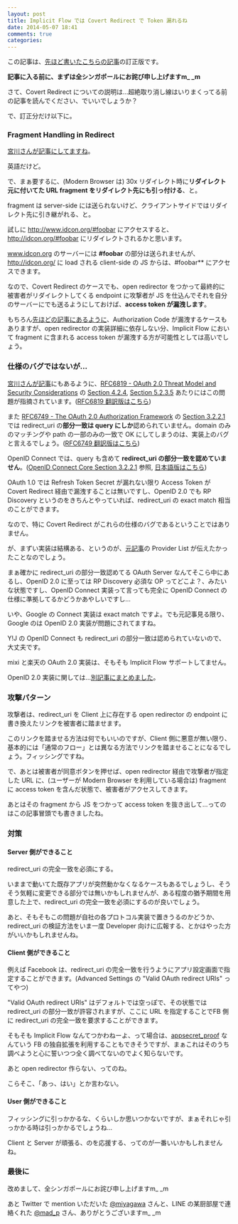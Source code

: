 ```yaml
---
layout: post
title: Implicit Flow では Covert Redirect で Token 漏れるね
date: 2014-05-07 18:41
comments: true
categories:
---
```


この記事は、[先ほど書いたこちらの記事](/blog/2014/05/07/covert-redirect)の訂正版です。

**記事に入る前に、まずは全シンガポールにお詫び申し上げますm_ _m**

さて、Covert Redirect についての説明は...超絶取り消し線はいりまくってる前の記事を読んでください、でいいでしょうか？

で、訂正分だけ以下に。

### Fragment Handling in Redirect

[宮川さんが記事にしてますね](http://weblog.bulknews.net/post/85008516879/covert-redirect-vulnerability-with-oauth-2)。

英語だけど。

で、まぁ要するに、(Modern Browser は) 30x リダイレクト時に**リダイレクト元に付いてた URL fragment をリダイレクト先にも引っ付ける**、と。

fragment は server-side には送られないけど、クライアントサイドではリダイレクト先に引き継がれる、と。

試しに http://www.idcon.org/#foobar にアクセスすると、http://idcon.org/#foobar にリダイレクトされるかと思います。

www.idcon.org のサーバーには **#foobar** の部分は送られませんが、http://idcon.org/ に load される client-side の JS からは、#foobar** にアクセスできます。

なので、Covert Redirect のケースでも、open redirector をつかって最終的に被害者がリダイレクトしてくる endpoint に攻撃者が JS を仕込んでそれを自分のサーバーにでも送るようにしておけば、**access token が漏洩します**。

もちろん[先ほどの記事にあるように](/blog/2014/05/07/covert-redirect)、Authorization Code が漏洩するケースもありますが、open redirector の実装詳細に依存しない分、Implicit Flow において fragment に含まれる access token が漏洩する方が可能性としては高いでしょう。

<!-- more -->

### 仕様のバグではないが...

[宮川さんが記事](http://weblog.bulknews.net/post/85008516879/covert-redirect-vulnerability-with-oauth-2)にもあるように、[RFC6819 - OAuth 2.0 Threat Model and Security Considerations](http://tools.ietf.org/html/rfc6819) の [Section 4.2.4](http://tools.ietf.org/html/rfc6819#section-4.2.4), [Section 5.2.3.5](http://tools.ietf.org/html/rfc6819#section-5.2.3.5) あたりにはこの問題が指摘されています。([RFC6819 翻訳版はこちら](http://openid-foundation-japan.github.io/rfc6819.ja.html))

また [RFC6749 - The OAuth 2.0 Authorization Framework](http://tools.ietf.org/html/rfc6749) の [Section 3.2.2.1](http://tools.ietf.org/html/rfc6749#section-3.1.2.2) では redirect_uri の**部分一致は query にしか**認められていません。domain のみのマッチングや path の一部のみの一致で OK にしてしまうのは、実装上のバグと言えるでしょう。([RFC6749 翻訳版はこちら](http://openid-foundation-japan.github.io/rfc6749.ja.html))

OpenID Connect では、query も含めて **redirect_uri の部分一致を認めていません**。([OpenID Connect Core Section 3.2.2.1](http://openid.net/specs/openid-connect-core-1_0.html#ImplicitAuthRequest) 参照, [日本語版はこちら](http://openid-foundation-japan.github.io/openid-connect-core-1_0.ja.html#ImplicitAuthRequest))

OAuth 1.0 では Refresh Token Secret が漏れない限り Access Token が Covert Redirect 経由で漏洩することは無いですし、OpenID 2.0 でも RP Discovery というのをきちんとやっていれば、redirect_uri の exact match 相当のことができます。

なので、特に Covert Redirect がこれらの仕様のバグであるということではありません。

が、まずい実装は結構ある、というのが、[元記事](http://tetraph.com/covert_redirect/oauth2_openid_covert_redirect.html)の Provider List が伝えたかったことなのでしょう。

まぁ確かに redirect_uri の部分一致認めてる OAuth Server なんてそこら中にあるし、OpenID 2.0 に至っては RP Discovery 必須な OP ってどこよ？、みたいな状態ですし、OpenID Connect 実装って言っても完全に OpenID Connect の仕様に準拠してるかどうかあやしいですし...

いや、Google の Connect 実装は exact match ですよ。でも元記事見る限り、Google のは OpenID 2.0 実装が問題にされてますね。

Y!J の OpenID Connect も redirect_uri の部分一致は認められていないので、大丈夫です。

mixi と楽天の OAuth 2.0 実装は、そもそも Implicit Flow サポートしてません。

OpenID 2.0 実装に関しては...[別記事にまとめました](/blog/2014/05/08/covert-redirect-and-openid-2-dot-0)。

### 攻撃パターン

攻撃者は、redirect_uri を Client 上に存在する open redirector の endpoint に書き換えたリンクを被害者に踏ませます。

このリンクを踏ませる方法は何でもいいのですが、Client 側に悪意が無い限り、基本的には「通常のフロー」とは異なる方法でリンクを踏ませることになるでしょう。フィッシングですね。

で、あとは被害者が同意ボタンを押せば、open redirector 経由で攻撃者が指定した URL に、(ユーザーが Modern Browser を利用している場合は) fragment に access token を含んだ状態で、被害者がアクセスしてきます。

あとはその fragment から JS をつかって access token を抜き出して...ってのはこの記事冒頭でも書きましたね。

### 対策

#### Server 側ができること

redirect_uri の完全一致を必須にする。

いままで動いてた既存アプリが突然動かなくなるケースもあるでしょうし、そうそう気軽に変更できる部分では無いかもしれませんが、ある程度の猶予期間を用意した上で、redirect_uri の完全一致を必須にするのが良いでしょう。

あと、そもそもこの問題が自社の各プロトコル実装で置きうるのかどうか、redirect_uri の検証方法をいま一度 Developer 向けに広報する、とかはやった方がいいかもしれませんね。

#### Client 側ができること

例えば Facebook は、redirect_uri の完全一致を行うようにアプリ設定画面で指定することができます。(Advanced Settings の "Valid OAuth redirect URIs" ってやつ)

"Valid OAuth redirect URIs" はデフォルトでは空っぽで、その状態では redirect_uri の部分一致が許容されますが、ここに URL を指定することでFB 側に redirect_uri の完全一致を要求することができます。

そもそも Implicit Flow なんてつかわねーよ、って場合は、[appsecret_proof](https://developers.facebook.com/docs/graph-api/securing-requests/) なんていう FB の独自拡張を利用することもできそうですが、まぁこれはそのうち調べようと心に誓いつつ全く調べてないのでよく知らないです。

あと open redirector 作らない、ってのね。

こらそこ、「あっ、はい」とか言わない。

#### User 側ができること

フィッシングに引っかかるな、くらいしか思いつかないですが、まぁそれじゃ引っかかる時は引っかかるでしょうね...

Client と Server が頑張る、のを応援する、ってのが一番いいかもしれませんね。

### 最後に

改めまして、全シンガポールにお詫び申し上げますm_ _m

あと Twitter で mention いただいた [@miyagawa](https://twitter.com/miyagawa) さんと、LINE の某厨部屋で連絡くれた [@mad_p](https://twitter.com/mad_p) さん、ありがとうございますm_ _m